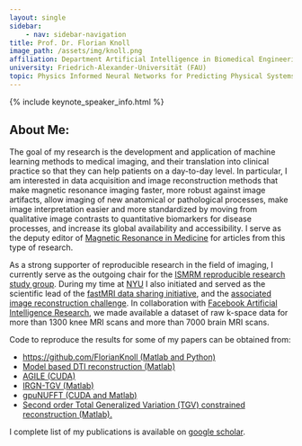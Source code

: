 ```yaml
---
layout: single
sidebar:
    - nav: sidebar-navigation
title: Prof. Dr. Florian Knoll
image_path: /assets/img/knoll.png
affiliation: Department Artificial Intelligence in Biomedical Engineering (AIBE)
university: Friedrich-Alexander-Universität (FAU)
topic: Physics Informed Neural Networks for Predicting Physical Systems Behavior
---
```




{% include keynote_speaker_info.html %}

<div>
<h2>About Me: </h2>
<p>The goal of my research is the development and application of machine learning methods to medical imaging, and their translation into clinical practice so that they can help patients on a day-to-day level. In particular, I am interested in data acquisition and image reconstruction methods that make magnetic resonance imaging faster, more robust against image artifacts, allow imaging of new anatomical or pathological processes, make image interpretation easier and more standardized by moving from qualitative image contrasts to quantitative biomarkers for disease processes, and increase its global availability and accessibility. I serve as the deputy editor of <a href="https://onlinelibrary.wiley.com/journal/15222594">Magnetic Resonance in Medicine</a> for articles from this type of research.</p>
<p>As a strong supporter of reproducible research in the field of imaging, I currently serve as the outgoing chair for the <a href="https://www.ismrm.org/study-groups/reproducible-research/">ISMRM reproducible research study group</a>. During my time at <a href="https://med.nyu.edu/departments-institutes/radiology/research">NYU</a> I also initiated and served as the scientific lead of the <a href="https://fastmri.med.nyu.edu/">fastMRI data sharing initiative</a>, and the <a href="https://fastmri.org/">associated image reconstruction challenge</a>. In collaboration with <a href="https://ai.facebook.com/">Facebook Artificial Intelligence Research</a>, we made available a dataset of raw k-space data for more than 1300 knee MRI scans and more than 7000 brain MRI scans.</p>
<p>Code to reproduce the results for some of my papers can be obtained from:</p>
<ul>
<li><a href="https://github.com/FlorianKnoll">https://github.com/FlorianKnoll (Matlab and Python)</a></li>
<li><a href="http://cai2r.net/resources/software/model-based-dti-reconstruction-variational-constraints">Model based DTI reconstruction (Matlab)</a></li>
<li><a href="http://www.cai2r.net/resources/software/agile-gpu-image-reconstruction-library">AGILE (CUDA)</a></li>
<li><a href="http://www.cai2r.net/resources/software/irgn-tgv-matlab-reconstruction-code">IRGN-TGV (Matlab)</a></li>
<li><a href="http://cai2r.net/resources/software/gpunufft-open-source-gpu-library-3d-gridding-direct-matlab-interface">gpuNUFFT (CUDA and Matlab)</a></li>
<li><a href="http://cai2r.net/resources/software/second-order-tgv-reconstruction-undersampled-radial-mr">Second order Total Generalized Variation (TGV) constrained reconstruction (Matlab).</a></li>
</ul>
<p>I complete list of my publications is available on <a href="https://scholar.google.com/citations?user=FFUVmiUAAAAJ&amp;hl=de">google scholar</a>.</p>
</div>